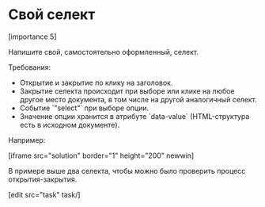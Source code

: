 # Свой селект

[importance 5]

Напишите свой, самостоятельно оформленный, селект.

Требования:
<ul>
<li>Открытие и закрытие по клику на заголовок.</li>
<li>Закрытие селекта происходит при выборе или клике на любое другое место документа, в том числе на другой аналогичный селект.</li>
<li>Событие `"select"` при выборе опции.</li>
<li>Значение опции хранится в атрибуте `data-value` (HTML-структура есть в исходном документе).
</ul>
Например:

[iframe src="solution" border="1" height="200" newwin]

В примере выше два селекта, чтобы можно было проверить процесс открытия-закрытия.

[edit src="task" task/]
